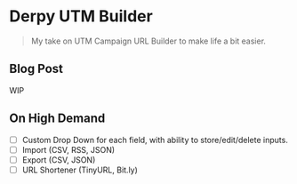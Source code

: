 # Derpy UTM Builder
> My take on UTM Campaign URL Builder to make life a bit easier.

## Blog Post
WIP

## On High Demand
- [ ] Custom Drop Down for each field, with ability to store/edit/delete inputs.
- [ ] Import (CSV, RSS, JSON)
- [ ] Export (CSV, JSON)
- [ ] URL Shortener (TinyURL, Bit.ly)
